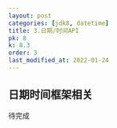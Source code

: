 ```yaml
---
layout: post
categories: [jdk8, datetime]
title: 3.日期/时间API
pk: 8
k: 8.3
order: 3
last_modified_at: 2022-01-24
---
```


## 日期时间框架相关
待完成 